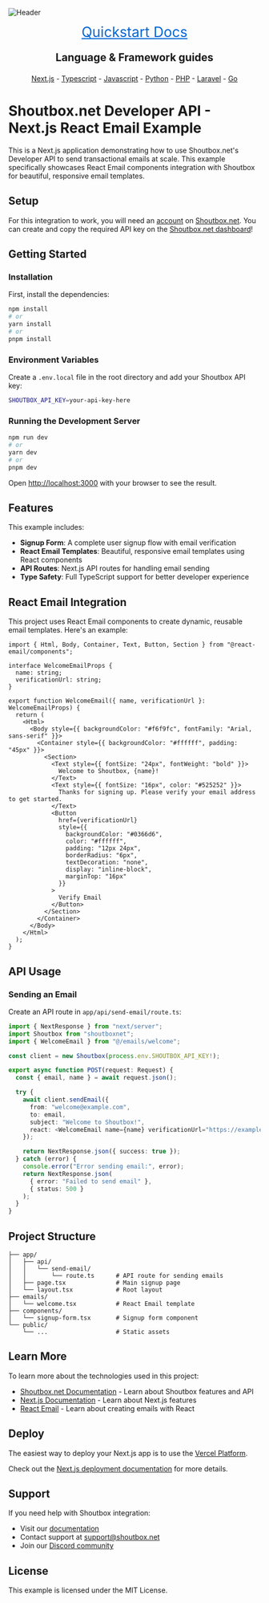 ![Header](https://github.com/user-attachments/assets/52d6ff91-3425-4e31-bff3-426bbb6eb113)

<p align="center">
  <a href="https://docs.shoutbox.net/quickstart" style="font-size: 2em; text-decoration: underline; color: #0366d6;">Quickstart Docs</a>
</p>

<p align="center" style="font-size: 1.5em;">
  <b>Language & Framework guides</b>
</p>

<p align="center">
  <a href="https://docs.shoutbox.net/examples/nextjs-lib">Next.js</a> -
  <a href="https://docs.shoutbox.net/examples/typescript">Typescript</a> -
  <a href="https://docs.shoutbox.net/examples/javascript-lib">Javascript</a> -
  <a href="https://docs.shoutbox.net/examples/python-lib">Python</a> -
  <a href="https://docs.shoutbox.net/examples/php-lib">PHP</a> -
  <a href="https://docs.shoutbox.net/examples/php-laravel-lib">Laravel</a> -
  <a href="https://docs.shoutbox.net/examples/go">Go</a>
</p>

# Shoutbox.net Developer API - Next.js React Email Example

This is a Next.js application demonstrating how to use Shoutbox.net's Developer API to send transactional emails at scale. This example specifically showcases React Email components integration with Shoutbox for beautiful, responsive email templates.

## Setup

For this integration to work, you will need an <a href="https://hub.shoutbox.net" target="_blank">account</a> on <a href="https://shoutbox.net" target="_blank">Shoutbox.net</a>. You can create and copy the required API key on the <a href="https://hub.shoutbox.net/app/dashboard" target="_blank">Shoutbox.net dashboard</a>!

## Getting Started

### Installation

First, install the dependencies:

```bash
npm install
# or
yarn install
# or
pnpm install
```

### Environment Variables

Create a `.env.local` file in the root directory and add your Shoutbox API key:

```bash
SHOUTBOX_API_KEY=your-api-key-here
```

### Running the Development Server

```bash
npm run dev
# or
yarn dev
# or
pnpm dev
```

Open [http://localhost:3000](http://localhost:3000) with your browser to see the result.

## Features

This example includes:

- **Signup Form**: A complete user signup flow with email verification
- **React Email Templates**: Beautiful, responsive email templates using React components
- **API Routes**: Next.js API routes for handling email sending
- **Type Safety**: Full TypeScript support for better developer experience

## React Email Integration

This project uses React Email components to create dynamic, reusable email templates. Here's an example:

```tsx
import { Html, Body, Container, Text, Button, Section } from "@react-email/components";

interface WelcomeEmailProps {
  name: string;
  verificationUrl: string;
}

export function WelcomeEmail({ name, verificationUrl }: WelcomeEmailProps) {
  return (
    <Html>
      <Body style={{ backgroundColor: "#f6f9fc", fontFamily: "Arial, sans-serif" }}>
        <Container style={{ backgroundColor: "#ffffff", padding: "45px" }}>
          <Section>
            <Text style={{ fontSize: "24px", fontWeight: "bold" }}>
              Welcome to Shoutbox, {name}!
            </Text>
            <Text style={{ fontSize: "16px", color: "#525252" }}>
              Thanks for signing up. Please verify your email address to get started.
            </Text>
            <Button
              href={verificationUrl}
              style={{
                backgroundColor: "#0366d6",
                color: "#ffffff",
                padding: "12px 24px",
                borderRadius: "6px",
                textDecoration: "none",
                display: "inline-block",
                marginTop: "16px"
              }}
            >
              Verify Email
            </Button>
          </Section>
        </Container>
      </Body>
    </Html>
  );
}
```

## API Usage

### Sending an Email

Create an API route in `app/api/send-email/route.ts`:

```typescript
import { NextResponse } from "next/server";
import Shoutbox from "shoutboxnet";
import { WelcomeEmail } from "@/emails/welcome";

const client = new Shoutbox(process.env.SHOUTBOX_API_KEY!);

export async function POST(request: Request) {
  const { email, name } = await request.json();

  try {
    await client.sendEmail({
      from: "welcome@example.com",
      to: email,
      subject: "Welcome to Shoutbox!",
      react: <WelcomeEmail name={name} verificationUrl="https://example.com/verify" />,
    });

    return NextResponse.json({ success: true });
  } catch (error) {
    console.error("Error sending email:", error);
    return NextResponse.json(
      { error: "Failed to send email" },
      { status: 500 }
    );
  }
}
```

## Project Structure

```
├── app/
│   ├── api/
│   │   └── send-email/
│   │       └── route.ts      # API route for sending emails
│   ├── page.tsx              # Main signup page
│   └── layout.tsx            # Root layout
├── emails/
│   └── welcome.tsx           # React Email template
├── components/
│   └── signup-form.tsx       # Signup form component
└── public/
    └── ...                   # Static assets
```

## Learn More

To learn more about the technologies used in this project:

- [Shoutbox.net Documentation](https://docs.shoutbox.net) - Learn about Shoutbox features and API
- [Next.js Documentation](https://nextjs.org/docs) - Learn about Next.js features
- [React Email](https://react.email) - Learn about creating emails with React

## Deploy

The easiest way to deploy your Next.js app is to use the [Vercel Platform](https://vercel.com).

Check out the [Next.js deployment documentation](https://nextjs.org/docs/deployment) for more details.

## Support

If you need help with Shoutbox integration:
- Visit our [documentation](https://docs.shoutbox.net)
- Contact support at support@shoutbox.net
- Join our [Discord community](https://discord.gg/shoutbox)

## License

This example is licensed under the MIT License.